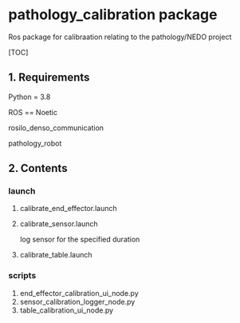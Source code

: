 # pathology_calibration package
Ros package for calibraation relating to the pathology/NEDO project

[TOC]

## 1. Requirements

Python = 3.8

ROS == Noetic

rosilo_denso_communication  

pathology_robot

## 2. Contents

### launch

1. calibrate_end_effector.launch

2. calibrate_sensor.launch

   log sensor for the specified duration

3. calibrate_table.launch

### scripts

1. end_effector_calibration_ui_node.py
1. sensor_calibration_logger_node.py
1. table_calibration_ui_node.py

<!-- <img src="../../../media/pathology_experiment_node/pathology_experiment_node_diagram1.png" width="500"> -->
